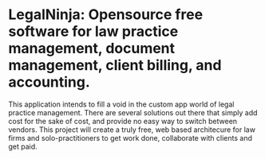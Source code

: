 # LegalNinja: Opensource free software for law practice management, document management, client billing, and accounting.

This application intends to fill a void in the custom app world of legal practice management.  There are several solutions out there that simply add cost for the sake of cost, and provide no easy way to switch between vendors.  This project will create a truly free, web based architecure for law firms and solo-practitioners to get work done, collaborate with clients and get paid.




